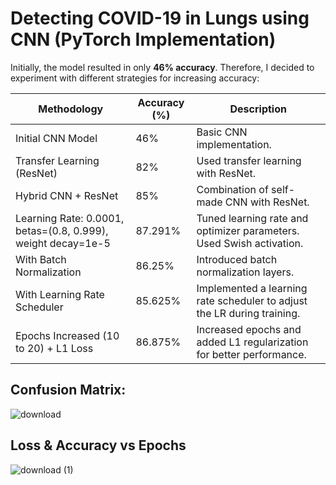 # Detecting COVID-19 in Lungs using CNN (PyTorch Implementation)

Initially, the model resulted in only **46% accuracy**. Therefore, I decided  to experiment with different strategies for increasing accuracy:

| Methodology                           | Accuracy (%)    | Description                                                              |
|---------------------------------------|----------------|--------------------------------------------------------------------------|
| Initial CNN Model                     | 46%            | Basic CNN implementation.                                                |
| Transfer Learning (ResNet)            | 82%            | Used transfer learning with ResNet.                                       |
| Hybrid CNN + ResNet                   | 85%            | Combination of self-made CNN with ResNet.                                 |
| Learning Rate: 0.0001, betas=(0.8, 0.999), weight decay=1e-5 | 87.291%        | Tuned learning rate and optimizer parameters. Used Swish activation.     |
| With Batch Normalization              | 86.25%         | Introduced batch normalization layers.                                    |
| With Learning Rate Scheduler          | 85.625%        | Implemented a learning rate scheduler to adjust the LR during training.  |
| Epochs Increased (10 to 20) + L1 Loss | 86.875%            | Increased epochs and added L1 regularization for better performance.      |

## Confusion Matrix: <br>
![download](https://github.com/user-attachments/assets/79513c7f-52af-48f7-8de7-98ca3c09fec6)
<br>
## Loss & Accuracy vs Epochs <br>
![download (1)](https://github.com/user-attachments/assets/8d3dff04-22ed-4d4d-87f6-9d581e32c494)



